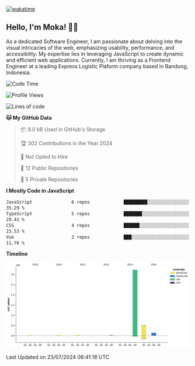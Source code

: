 [![wakatime](https://wakatime.com/badge/user/af9abd23-dba3-4dbe-973c-b045a9417a55.svg)](https://wakatime.com/@af9abd23-dba3-4dbe-973c-b045a9417a55)
## Hello, I'm Moka! 👋🏼


As a dedicated Software Engineer, I am passionate about delving into the visual intricacies of the web, emphasizing usability, performance, and accessibility. My expertise lies in leveraging JavaScript to create dynamic and efficient web applications. Currently, I am thriving as a Frontend Engineer at a leading Express Logistic Plaform company based in Bandung, Indonesia.



<!--START_SECTION:waka-->
![Code Time](http://img.shields.io/badge/Code%20Time-10%2C790%20hrs%2028%20mins-blue)

![Profile Views](http://img.shields.io/badge/Profile%20Views-5-blue)

![Lines of code](https://img.shields.io/badge/From%20Hello%20World%20I%27ve%20Written-4.0%20million%20lines%20of%20code-blue)

**🐱 My GitHub Data** 

> 📦 9.0 kB Used in GitHub's Storage 
 > 
> 🏆 302 Contributions in the Year 2024
 > 
> 🚫 Not Opted to Hire
 > 
> 📜 12 Public Repositories 
 > 
> 🔑 5 Private Repositories 
 > 
**I Mostly Code in JavaScript** 

```text
JavaScript               6 repos             █████████░░░░░░░░░░░░░░░░   35.29 % 
TypeScript               5 repos             ███████░░░░░░░░░░░░░░░░░░   29.41 % 
CSS                      4 repos             ██████░░░░░░░░░░░░░░░░░░░   23.53 % 
Vue                      2 repos             ███░░░░░░░░░░░░░░░░░░░░░░   11.76 % 
```



**Timeline**

![Lines of Code chart](https://raw.githubusercontent.com/mokanh/mokanh/main/assets/bar_graph.png)


 Last Updated on 23/07/2024 08:41:18 UTC
<!--END_SECTION:waka-->
